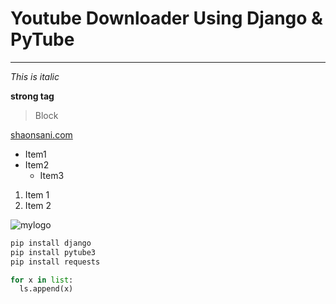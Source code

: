 # Youtube Downloader Using Django & PyTube
___
_This is italic_

**strong tag**
> Block

[shaonsani.com](shaonsani.com)

* Item1
* Item2
  * Item3

1. Item 1
1. Item 2

![mylogo](https://www.google.com/search?q=image&source=lnms&tbm=isch&sa=X&ved=2ahUKEwi43Yuyw8nqAhUuwzgGHcmtD2cQ_AUoAXoECA4QAw&biw=1366&bih=659#imgrc=PDxUM2uh-Nz6cM)

```bash
pip install django
pip install pytube3
pip install requests
```

```python
for x in list:
  ls.append(x)

```
